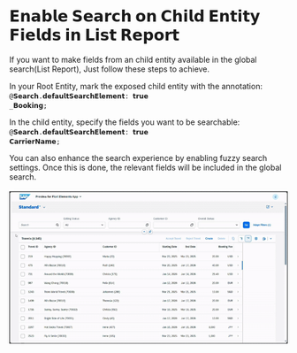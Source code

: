 # 𝗘𝗻𝗮𝗯𝗹𝗲 𝗦𝗲𝗮𝗿𝗰𝗵 𝗼𝗻 𝗖𝗵𝗶𝗹𝗱 𝗘𝗻𝘁𝗶𝘁𝘆 𝗙𝗶𝗲𝗹𝗱𝘀 𝗶𝗻 𝗟𝗶𝘀𝘁 𝗥𝗲𝗽𝗼𝗿𝘁

If you want to make fields from an child entity available in the global search(List Report), Just follow these steps to achieve.

In your Root Entity, mark the exposed child entity with the annotation:\
`@𝗦𝗲𝗮𝗿𝗰𝗵.𝗱𝗲𝗳𝗮𝘂𝗹𝘁𝗦𝗲𝗮𝗿𝗰𝗵𝗘𝗹𝗲𝗺𝗲𝗻𝘁: 𝘁𝗿𝘂𝗲`\
`_𝗕𝗼𝗼𝗸𝗶𝗻𝗴;`

In the child entity, specify the fields you want to be searchable:\
`@𝗦𝗲𝗮𝗿𝗰𝗵.𝗱𝗲𝗳𝗮𝘂𝗹𝘁𝗦𝗲𝗮𝗿𝗰𝗵𝗘𝗹𝗲𝗺𝗲𝗻𝘁: 𝘁𝗿𝘂𝗲`\
`𝗖𝗮𝗿𝗿𝗶𝗲𝗿𝗡𝗮𝗺𝗲;`

You can also enhance the search experience by enabling fuzzy search settings. Once this is done, the relevant fields will be included in the global search.

![Enable_Search_on_the_child_entity_fields_in_the_list_report ](../src/images/Enable_Search_on_the_child_entity_fields_in_the_list_report.gif)